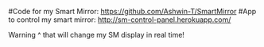 #Code for my Smart Mirror: https://github.com/Ashwin-T/SmartMirror
#App to control my smart mirror: http://sm-control-panel.herokuapp.com/

Warning ^ that will change my SM display in real time!
